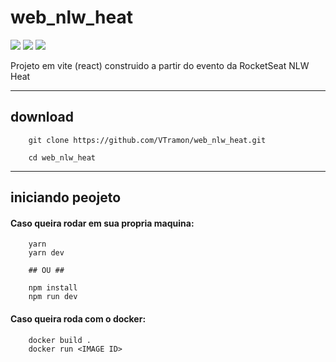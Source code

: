# web_nlw_heat
<img src="https://img.shields.io/static/v1?label=VITE&message=^2.6.4&color=purple" /> <img src="https://img.shields.io/static/v1?label=TYPESCRIPT&message=^4.3.2&color=purple" /> <img src="https://img.shields.io/static/v1?label=AXIOS&message=^0.24.0&color=purple" />

Projeto em vite (react) construido a partir do evento da RocketSeat NLW Heat

---

## download
```
    git clone https://github.com/VTramon/web_nlw_heat.git
    
    cd web_nlw_heat
```

---

## iniciando peojeto

#### Caso queira rodar em sua propria maquina:

```
    yarn 
    yarn dev
    
    ## OU ##
    
    npm install
    npm run dev
```
#### Caso queira roda com o docker:

```
    docker build .
    docker run <IMAGE ID>
```
